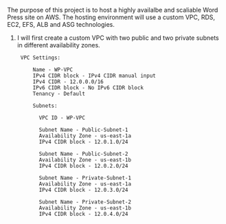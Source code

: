 The purpose of this project is to host a highly availalbe and scaliable Word Press site on AWS. The hosting environment will use a custom VPC, RDS, EC2, EFS, ALB and ASG technologies.

1. I will first create a custom VPC with two public and two private subnets in different availability zones.
        
        VPC Settings:
            
            Name - WP-VPC
            IPv4 CIDR block - IPv4 CIDR manual input
            IPv4 CIDR - 12.0.0.0/16
            IPv6 CIDR block - No IPv6 CIDR block
            Tenancy - Default
            
            Subnets:
              
              VPC ID - WP-VPC
              
              Subnet Name - Public-Subnet-1
              Availability Zone - us-east-1a
              IPv4 CIDR block - 12.0.1.0/24
              
              Subnet Name - Public-Subnet-2
              Availability Zone - us-east-1b
              IPv4 CIDR block - 12.0.2.0/24
              
              Subnet Name - Private-Subnet-1
              Availability Zone - us-east-1a
              IPv4 CIDR block - 12.0.3.0/24
              
              Subnet Name - Private-Subnet-2
              Availability Zone - us-east-1b
              IPv4 CIDR block - 12.0.4.0/24
              
